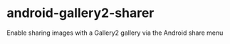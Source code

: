 android-gallery2-sharer
=======================

Enable sharing images with a Gallery2 gallery via the Android share menu
